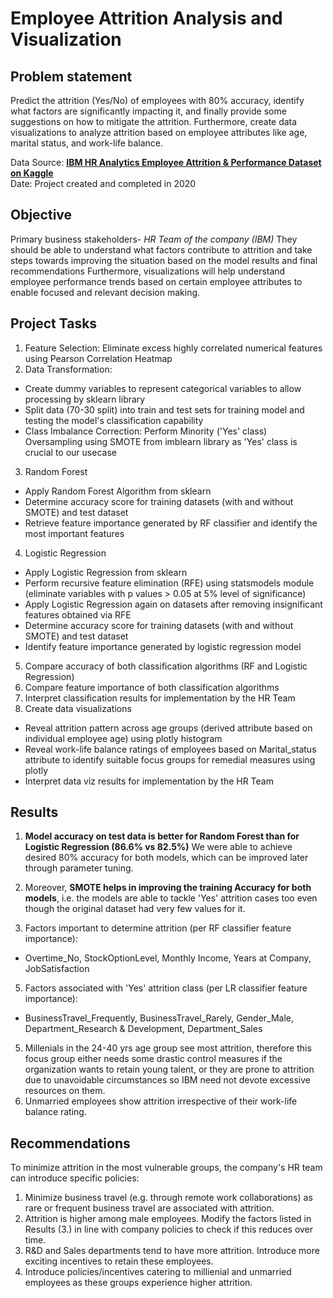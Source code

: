# Employee Attrition Analysis and Visualization

## Problem statement
Predict the attrition (Yes/No) of employees with 80% accuracy, identify what factors are significantly impacting it, and finally provide some suggestions on how to mitigate the attrition. 
Furthermore, create data visualizations to analyze attrition based on employee attributes like age, marital status, and work-life balance.

Data Source: <a href="https://www.kaggle.com/pavansubhasht/ibm-hr-analytics-attrition-dataset" target="_blank">**IBM HR Analytics Employee Attrition & Performance Dataset on Kaggle**</a>
<br>Date: Project created and completed in 2020


## Objective

Primary business stakeholders- *HR Team of the company (IBM)*
They should be able to understand what factors contribute to attrition and take steps towards improving the situation based on the model results and final recommendations
Furthermore, visualizations will help understand employee performance trends based on certain employee attributes to enable focused and relevant decision making.

## Project Tasks
1. Feature Selection: Eliminate excess highly correlated numerical features using Pearson Correlation Heatmap
2. Data Transformation:
- Create dummy variables to represent categorical variables to allow processing by sklearn library
- Split data (70-30 split) into train and test sets for training model and testing the model's classification capability
- Class Imbalance Correction: Perform Minority ('Yes' class) Oversampling using SMOTE from imblearn library as 'Yes' class is crucial to our usecase
3. Random Forest
- Apply Random Forest Algorithm from sklearn
- Determine accuracy score for training datasets (with and without SMOTE) and test dataset
- Retrieve feature importance generated by RF classifier and identify the most important features
4. Logistic Regression
- Apply Logistic Regression from sklearn
- Perform recursive feature elimination (RFE) using statsmodels module (eliminate variables with p values > 0.05 at 5% level of significance)
- Apply Logistic Regression again on datasets after removing insignificant features obtained via RFE
- Determine accuracy score for training datasets (with and without SMOTE) and test dataset
- Identify feature importance generated by logistic regression model
5. Compare accuracy of both classification algorithms (RF and Logistic Regression)
6. Compare feature importance of both classification algorithms
7. Interpret classification results for implementation by the HR Team
8. Create data visualizations
- Reveal attrition pattern across age groups (derived attribute based on individual employee age) using plotly histogram
- Reveal work-life balance ratings of employees based on Marital_status attribute to identify suitable focus groups for remedial measures using plotly 
- Interpret data viz results for implementation by the HR Team

## Results 

1. **Model accuracy on test data is better for Random Forest than for Logistic Regression (86.6% vs 82.5%)**
We were able to achieve desired 80% accuracy for both models, which can be improved later through parameter tuning.

2. Moreover, **SMOTE helps in improving the training Accuracy for both models**, i.e. the models are able to tackle 'Yes' attrition cases too even though the original dataset had very few values for it.
3. Factors important to determine attrition (per RF classifier feature importance):
* Overtime_No, StockOptionLevel, Monthly Income, Years at Company, JobSatisfaction
5. Factors associated with 'Yes' attrition class (per LR classifier feature importance):
* BusinessTravel_Frequently, BusinessTravel_Rarely, Gender_Male, Department_Research & Development, Department_Sales
5. Millenials in the 24-40 yrs age group see most attrition, therefore this focus group either needs some drastic control measures if the organization wants to retain young talent, or they are prone to attrition due to unavoidable circumstances so IBM need not devote excessive resources on them.
6. Unmarried employees show attrition irrespective of their work-life balance rating.

## Recommendations

To minimize attrition in the most vulnerable groups, the company's HR team can introduce specific policies:
1. Minimize business travel (e.g. through remote work collaborations) as rare or frequent business travel are associated with attrition.
2. Attrition is higher among male employees. Modify the factors listed in Results (3.) in line with company policies to check if this reduces over time.
3. R&D and Sales departments tend to have more attrition. Introduce more exciting incentives to retain these employees.
4. Introduce policies/incentives catering to millienial and unmarried employees as these groups experience higher attrition.


